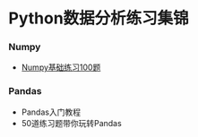 # Python数据分析练习集锦
### Numpy
- [Numpy基础练习100题](https://github.com/likuli/data-analysis-learning/blob/main/numpy/main.py)
### Pandas
- Pandas入门教程
- 50道练习题带你玩转Pandas